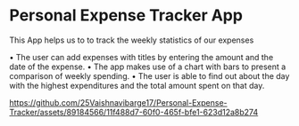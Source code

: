 # Personal Expense Tracker App

This App helps us to to track the weekly statistics of our expenses

•	The user can add expenses with titles by entering the amount and the date of the expense.
•	The app makes use of a chart with bars to present a comparison of weekly spending.
•	The user is able to find out about the day with the highest expenditures and the total amount spent on that day.



https://github.com/25Vaishnavibarge17/Personal-Expense-Tracker/assets/89184566/11f488d7-60f0-465f-bfe1-623d12a8b274

